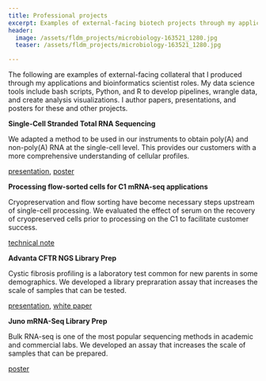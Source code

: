 ```yaml
---
title: Professional projects
excerpt: Examples of external-facing biotech projects through my applications and bioinformatics scientist roles.
header:
  image: /assets/fldm_projects/microbiology-163521_1280.jpg
  teaser: /assets/fldm_projects/microbiology-163521_1280.jpg

---
```


The following are examples of external-facing collateral that I produced through my applications and bioinformatics scientist roles. My data science tools include bash scripts, Python, and R to develop pipelines, wrangle data, and create analysis visualizations. I author papers, presentations, and posters for these and other projects.


**Single-Cell Stranded Total RNA Sequencing**

We adapted a method to be used in our instruments to obtain poly(A) and non-poly(A) RNA at the single-cell level. This provides our customers with a more comprehensive understanding of cellular profiles.

[presentation](https://github.com/benslack19/benslack19.github.io/blob/master/assets/fldm_projects/C1%20Single-Cell%20Genomics%20Apps%20and%20Total%20RNA%20Seq%20Customer%20deck%2020181205.pdf), [poster](https://github.com/benslack19/benslack19.github.io/blob/master/assets/fldm_projects/C1%20Single-Cell%20Genomics%20Conference%20Poster%2074%20Ooi%20et%20al%2020181025.pdf)


**Processing flow-sorted cells for C1 mRNA-seq applications**

Cryopreservation and flow sorting have become necessary steps upstream of single-cell processing. We evaluated the effect of serum on the recovery of cryopreserved cells prior to processing on the C1 to facilitate customer success.

[technical note](https://github.com/benslack19/benslack19.github.io/blob/master/assets/fldm_projects/C1%20Processing%20Flow-Sorted%20Cryopreserved%20cells%20for%20mRNA%20sequencing%20(101-8419%20A1)%20201808.pdf)


**Advanta CFTR NGS Library Prep**

Cystic fibrosis profiling is a laboratory test common for new parents in some demographics. We developed a library prepraration assay that increases the scale of samples that can be tested.

[presentation](https://github.com/benslack19/benslack19.github.io/blob/master/assets/fldm_projects/AdvantaCFTR_datapack_main-deck_FINAL.pdf), [white paper](https://github.com/benslack19/benslack19.github.io/blob/master/assets/fldm_projects/AdvantaCFTR_datapack_white_paper_FINAL.pdf)


**Juno mRNA-Seq Library Prep**

Bulk RNA-seq is one of the most popular sequencing methods in academic and commercial labs. We developed an assay that increases the scale of samples that can be prepared.

[poster](https://github.com/benslack19/benslack19.github.io/blob/master/assets/fldm_projects/Juno%20RNA%20Seq%20Poster%20ESHG%202019%2020190619.pdf)
